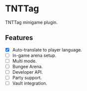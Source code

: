 # TNTTag

TNTTag minigame plugin.

## Features

- [x] Auto-translate to player language.
- [ ] In-game arena setup.
- [ ] Multi mode.
- [ ] Bungee Arena.
- [ ] Developer API.
- [ ] Party support.
- [ ] Vault integration.
